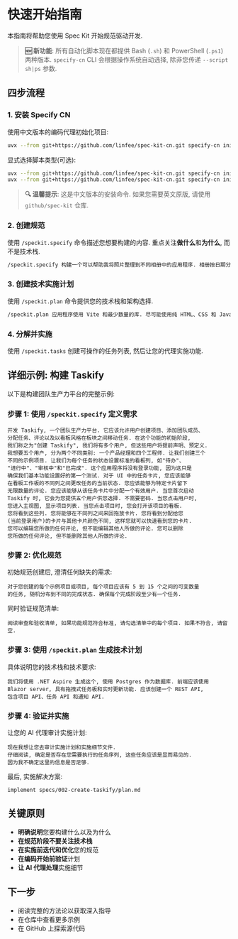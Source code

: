 # 快速开始指南

本指南将帮助您使用 Spec Kit 开始规范驱动开发.

> **🆕 新功能**: 所有自动化脚本现在都提供 Bash (`.sh`) 和 PowerShell (`.ps1`) 两种版本. `specify-cn` CLI 会根据操作系统自动选择, 除非您传递 `--script sh|ps` 参数.

## 四步流程

### 1. 安装 Specify CN

使用中文版本的编码代理初始化项目: 

```bash
uvx --from git+https://github.com/linfee/spec-kit-cn.git specify-cn init <PROJECT_NAME>
```

显式选择脚本类型(可选): 
```bash
uvx --from git+https://github.com/linfee/spec-kit-cn.git specify-cn init <PROJECT_NAME> --script ps  # 强制使用 PowerShell
uvx --from git+https://github.com/linfee/spec-kit-cn.git specify-cn init <PROJECT_NAME> --script sh  # 强制使用 POSIX shell
```

> **🔍 温馨提示**: 这是中文版本的安装命令. 如果您需要英文原版, 请使用 `github/spec-kit` 仓库.

### 2. 创建规范

使用 `/speckit.specify` 命令描述您想要构建的内容. 重点关注**做什么**和**为什么**, 而不是技术栈.

```bash
/speckit.specify 构建一个可以帮助我将照片整理到不同相册中的应用程序. 相册按日期分组, 可以通过在主页上拖拽来重新组织. 相册不会嵌套在其他相册中. 在每个相册内, 照片以瓦片式界面预览.
```

### 3. 创建技术实施计划

使用 `/speckit.plan` 命令提供您的技术栈和架构选择.

```bash
/speckit.plan 应用程序使用 Vite 和最少数量的库. 尽可能使用纯 HTML、CSS 和 JavaScript. 图片不会上传到任何地方, 元数据存储在本地 SQLite 数据库中.
```

### 4. 分解并实施

使用 `/speckit.tasks` 创建可操作的任务列表, 然后让您的代理实施功能.

## 详细示例: 构建 Taskify

以下是构建团队生产力平台的完整示例: 

### 步骤 1: 使用 `/speckit.specify` 定义需求

```text
开发 Taskify, 一个团队生产力平台. 它应该允许用户创建项目、添加团队成员、
分配任务、评论以及以看板风格在板块之间移动任务. 在这个功能的初始阶段, 
我们称之为"创建 Taskify", 我们将有多个用户, 但这些用户将提前声明、预定义.
我想要五个用户, 分为两个不同类别: 一个产品经理和四个工程师. 让我们创建三个
不同的示例项目. 让我们为每个任务的状态设置标准的看板列, 如"待办"、
"进行中"、"审核中"和"已完成". 这个应用程序将没有登录功能, 因为这只是
确保我们基本功能设置好的第一个测试. 对于 UI 中的任务卡片, 您应该能够
在看板工作板的不同列之间更改任务的当前状态. 您应该能够为特定卡片留下
无限数量的评论. 您应该能够从该任务卡片中分配一个有效用户. 当您首次启动
Taskify 时, 它会为您提供五个用户供您选择. 不需要密码. 当您点击用户时, 
您进入主视图, 显示项目列表. 当您点击项目时, 您会打开该项目的看板.
您将看到这些列. 您将能够在不同列之间来回拖放卡片. 您将看到分配给您
(当前登录用户)的卡片与其他卡片颜色不同, 这样您就可以快速看到您的卡片.
您可以编辑您所做的任何评论, 但不能编辑其他人所做的评论. 您可以删除
您所做的任何评论, 但不能删除其他人所做的评论.
```

### 步骤 2: 优化规范

初始规范创建后, 澄清任何缺失的需求: 

```text
对于您创建的每个示例项目或项目, 每个项目应该有 5 到 15 个之间的可变数量
的任务, 随机分布到不同的完成状态. 确保每个完成阶段至少有一个任务.
```

同时验证规范清单: 

```text
阅读审查和验收清单, 如果功能规范符合标准, 请勾选清单中的每个项目. 如果不符合, 请留空.
```

### 步骤 3: 使用 `/speckit.plan` 生成技术计划

具体说明您的技术栈和技术要求: 

```text
我们将使用 .NET Aspire 生成这个, 使用 Postgres 作为数据库. 前端应该使用
Blazor server, 具有拖拽式任务板和实时更新功能. 应该创建一个 REST API, 
包含项目 API、任务 API 和通知 API.
```

### 步骤 4: 验证并实施

让您的 AI 代理审计实施计划: 

```text
现在我想让您去审计实施计划和实施细节文件.
仔细阅读, 确定是否存在您需要执行的任务序列, 这些任务应该是显而易见的.
因为我不确定这里的信息是否足够.
```

最后, 实施解决方案: 

```text
implement specs/002-create-taskify/plan.md
```

## 关键原则

- **明确说明**您要构建什么以及为什么
- **在规范阶段不要关注技术栈**
- **在实施前迭代和优化**您的规范
- **在编码开始前验证**计划
- **让 AI 代理处理**实施细节

## 下一步

- 阅读完整的方法论以获取深入指导
- 在仓库中查看更多示例
- 在 GitHub 上探索源代码
